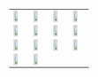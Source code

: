 <table>
 <tr>
	<td><img src="https://raw.githubusercontent.com/Diaspora-for-Android/diaspora-android-extras/master/graphics/screens/0.1.6/01.png" height="60%" width="60%"></td>
	<td><img src="https://raw.githubusercontent.com/Diaspora-for-Android/diaspora-android-extras/master/graphics/screens/0.1.6/02.png" height="60%" width="60%"></td>
	<td><img src="https://raw.githubusercontent.com/Diaspora-for-Android/diaspora-android-extras/master/graphics/screens/0.1.6/03.png" height="60%" width="60%"></td>
	<td><img src="https://raw.githubusercontent.com/Diaspora-for-Android/diaspora-android-extras/master/graphics/screens/0.1.6/04.png" height="60%" width="60%"></td>
 </tr>
<tr>
	<td><img src="https://raw.githubusercontent.com/Diaspora-for-Android/diaspora-android-extras/master/graphics/screens/0.1.6/05.png" height="60%" width="60%"></td>
	<td><img src="https://raw.githubusercontent.com/Diaspora-for-Android/diaspora-android-extras/master/graphics/screens/0.1.6/06.png" height="60%" width="60%"></td>
	<td><img src="https://raw.githubusercontent.com/Diaspora-for-Android/diaspora-android-extras/master/graphics/screens/0.1.6/07.png" height="60%" width="60%"></td>
	<td><img src="https://raw.githubusercontent.com/Diaspora-for-Android/diaspora-android-extras/master/graphics/screens/0.1.6/08.png" height="60%" width="60%"></td>
</tr>
<tr>
	<td><img src="https://raw.githubusercontent.com/Diaspora-for-Android/diaspora-android-extras/master/graphics/screens/0.1.6/09.png" height="60%" width="60%"></td>
	<td><img src="https://raw.githubusercontent.com/Diaspora-for-Android/diaspora-android-extras/master/graphics/screens/0.1.6/10.png" height="60%" width="60%"></td>
	<td><img src="https://raw.githubusercontent.com/Diaspora-for-Android/diaspora-android-extras/master/graphics/screens/0.1.6/11.png" height="60%" width="60%"></td>
	<td><img src="https://raw.githubusercontent.com/Diaspora-for-Android/diaspora-android-extras/master/graphics/screens/0.1.6/12.png" height="60%" width="60%"></td>
</tr>
<tr>
	<td><img src="https://raw.githubusercontent.com/Diaspora-for-Android/diaspora-android-extras/master/graphics/screens/0.1.6/13.png" height="60%" width="60%"></td>
	<td><img src="https://raw.githubusercontent.com/Diaspora-for-Android/diaspora-android-extras/master/graphics/screens/0.1.6/14.png" height="60%" width="60%"></td>
</tr>
</table>
